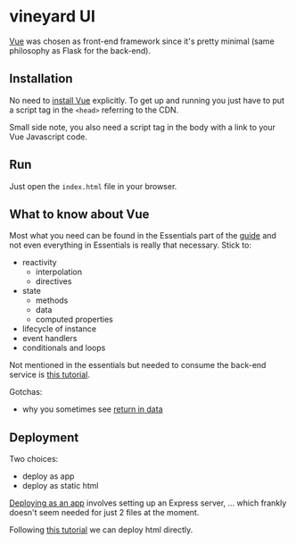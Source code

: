 # vineyard UI

[Vue](https://vuejs.org/) was chosen as front-end framework since it's pretty minimal (same philosophy as Flask for the back-end).

## Installation

No need to [install Vue](https://vuejs.org/v2/guide/installation.html) explicitly. To get up and running you just have to put a script tag in the `<head>` referring to the CDN.

Small side note, you also need a script tag in the body with a link to your Vue Javascript code.

## Run

Just open the `index.html` file in your browser.

## What to know about Vue

Most what you need can be found in the Essentials part of the [guide](https://vuejs.org/v2/guide) and not even everything in Essentials is really that necessary. Stick to:

* reactivity
  * interpolation
  * directives
* state
  * methods
  * data
  * computed properties
* lifecycle of instance
* event handlers
* conditionals and loops

Not mentioned in the essentials but needed to consume the back-end service is [this tutorial](https://vuejs.org/v2/cookbook/using-axios-to-consume-apis.html).

Gotchas:

* why you sometimes see [return in data](https://flaviocopes.com/vue-data-function/)

## Deployment

Two choices:

* deploy as app
* deploy as static html

[Deploying as an app](https://medium.com/netscape/deploying-a-vue-js-2-x-app-to-heroku-in-5-steps-tutorial-a69845ace489) involves setting up an Express server, ... which frankly doesn't seem needed for just 2 files at the moment.

Following [this tutorial](https://www.freecodecamp.org/news/how-to-create-a-vue-js-app-using-single-file-components-without-the-cli-7e73e5b8244f/) we can deploy html directly.